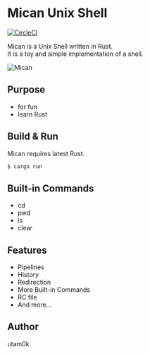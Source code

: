 Mican Unix Shell
===
[![CircleCI](https://circleci.com/gh/utam0k/mican/tree/master.svg?style=svg)](https://circleci.com/gh/utam0k/mican/tree/master)

Mican is a Unix Shell written in Rust.  
It is a toy and simple implementation of a shell.

![Mican](https://raw.githubusercontent.com/utam0k/mican/master/screenshot.gif)

## Purpose
- for fun
- learn Rust

## Build & Run
Mican requires latest Rust.
```sh
$ cargo run
```

## Built-in Commands
- cd
- pwd
- ls
- clear

## Features
- Pipelines
- History
- Redirection
- More Built-in Commands
- RC file
- And more...

## Author
utam0k
